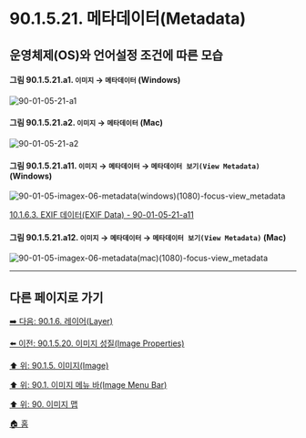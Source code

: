 # 90.1.5.21. 메타데이터(Metadata)
## 운영체제(OS)와 언어설정 조건에 따른 모습

<a id="90-01-05-21-a1"></a>

#### 그림 90.1.5.21.a1. `이미지` → `메타데이터` (Windows)
![90-01-05-21-a1](https://github.com/wonder13662/gimp/assets/15767104/e993c545-ec3c-4802-817a-a86bb377a257)

<a id="90-01-05-21-a2"></a>

#### 그림 90.1.5.21.a2. `이미지` → `메타데이터` (Mac)
![90-01-05-21-a2](https://github.com/wonder13662/gimp/assets/15767104/37f2a6d3-ef8a-4464-b1e0-cecf6cca8ba7)

<a id="90-01-05-21-a11"></a>

#### 그림 90.1.5.21.a11. `이미지` → `메타데이터` → `메타데이터 보기(View Metadata)` (Windows)
![90-01-05-imagex-06-metadata(windows)(1080)-focus-view_metadata](https://github.com/wonder13662/gimp/assets/15767104/b06cc44c-29f6-4487-ba67-807c57559ec7)

[10.1.6.3. EXIF 데이터(EXIF Data) - 90-01-05-21-a11](./10-01-06-03-exif_data.md#90-01-05-21-a11)

<a id="90-01-05-21-a12"></a>

#### 그림 90.1.5.21.a12. `이미지` → `메타데이터` → `메타데이터 보기(View Metadata)` (Mac)
![90-01-05-imagex-06-metadata(mac)(1080)-focus-view_metadata](https://github.com/wonder13662/gimp/assets/15767104/08a0e7bd-b0cb-4143-9375-d540fd5b4afb)

***

## 다른 페이지로 가기

[➡️ 다음: 90.1.6. 레이어(Layer)](./90-01-06-00-layer.md)

[⬅️ 이전: 90.1.5.20. 이미지 성질(Image Properties)](./90-01-05-20-image_properties.md)

[⬆️ 위: 90.1.5. 이미지(Image)](./90-01-05-00-image.md)

[⬆️ 위: 90.1. 이미지 메뉴 바(Image Menu Bar)](./90-01-00-image-menu-bar.md)

[⬆️ 위: 90. 이미지 맵](./90-00-image-map.md)

[🏠 홈](./00-home.md)
